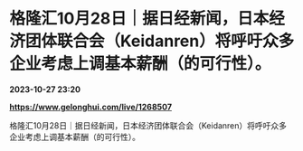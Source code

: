 # 格隆汇10月28日｜据日经新闻，日本经济团体联合会（Keidanren）将呼吁众多企业考虑上调基本薪酬（的可行性）。

**2023-10-27 23:20**

**https://www.gelonghui.com/live/1268507**

格隆汇10月28日｜据日经新闻，日本经济团体联合会（Keidanren）将呼吁众多企业考虑上调基本薪酬（的可行性）。
